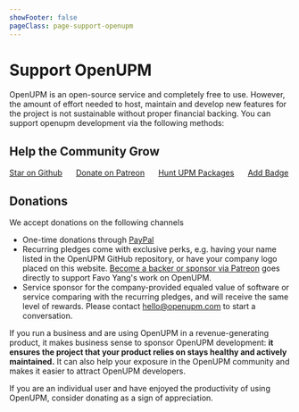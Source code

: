 ```yaml
---
showFooter: false
pageClass: page-support-openupm
---
```

# Support OpenUPM

OpenUPM is an open-source service and completely free to use. However, the amount of effort needed to host, maintain and develop new features for the project is not sustainable without proper financial backing. You can support openupm development via the following methods:

## Help the Community Grow

<div class="columns columns-grow">
  <div class="column col-6 text-center">
    <a href="https://github.com/openupm/openupm"><i class="fa fa-star c-star"></i>Star on Github</a>
  </div>
  <div class="column col-6 text-center">
    <a href="https://www.patreon.com/openupm"><i class="fab fa-patreon c-patreon"></i>Donate on Patreon</a>
  </div>
  <div class="column col-6 text-center">
    <a href="/packages/add/"><i class="fas fa-plus-circle text-primary"></i>Hunt UPM Packages</a>
  </div>
  <div class="column col-6 text-center">
    <a href="/docs/adding-badge.html"><i class="fas fa-certificate c-badge"></i>Add Badge</a>
  </div>
</div>

## Donations

We accept donations on the following channels
- One-time donations through [PayPal](https://www.paypal.me/favoyang)
- Recurring pledges come with exclusive perks, e.g. having your name listed in the OpenUPM GitHub repository, or have your company logo placed on this website. [Become a backer or sponsor via Patreon](https://www.patreon.com/openupm) goes directly to support Favo Yang's work on OpenUPM.
- Service sponsor for the company-provided equaled value of software or service comparing with the recurring pledges, and will receive the same level of rewards. Please contact [hello@openupm.com](mailto:hello@openupm.com) to start a conversation.

If you run a business and are using OpenUPM in a revenue-generating product, it makes business sense to sponsor OpenUPM development: **it ensures the project that your product relies on stays healthy and actively maintained.** It can also help your exposure in the OpenUPM community and makes it easier to attract OpenUPM developers.

If you are an individual user and have enjoyed the productivity of using OpenUPM, consider donating as a sign of appreciation.

<style lang="scss" scoped>
.page-support-openupm {
  .c-star {
    color: #e8bb49;
  }

  .c-patreon {
    color: rgb(232, 91, 70);
  }

  .c-badge {
    color: purple;
  }

  .columns-grow {
    margin-top: 1rem;

    a {
      display: block;
      padding-top: 1rem;
      padding-bottom: 1rem;
      width: 100%;
      font-size: 0.9rem;
      color: inherit;

      &:hover {
        text-decoration: none !important;
      }

      i {
        font-size: 2rem;
        display: block;
        padding-bottom: 1rem;
      }
    }
  }
}
</style>

